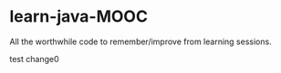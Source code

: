 # learn-java-MOOC
All the worthwhile code to remember/improve from learning sessions.

test change0
